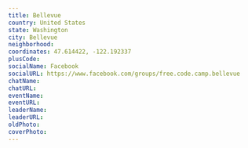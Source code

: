 ```yaml
---
title: Bellevue
country: United States
state: Washington
city: Bellevue
neighborhood: 
coordinates: 47.614422, -122.192337
plusCode:
socialName: Facebook
socialURL: https://www.facebook.com/groups/free.code.camp.bellevue
chatName:
chatURL:
eventName:
eventURL:
leaderName:
leaderURL:
oldPhoto: 
coverPhoto:
---
```

